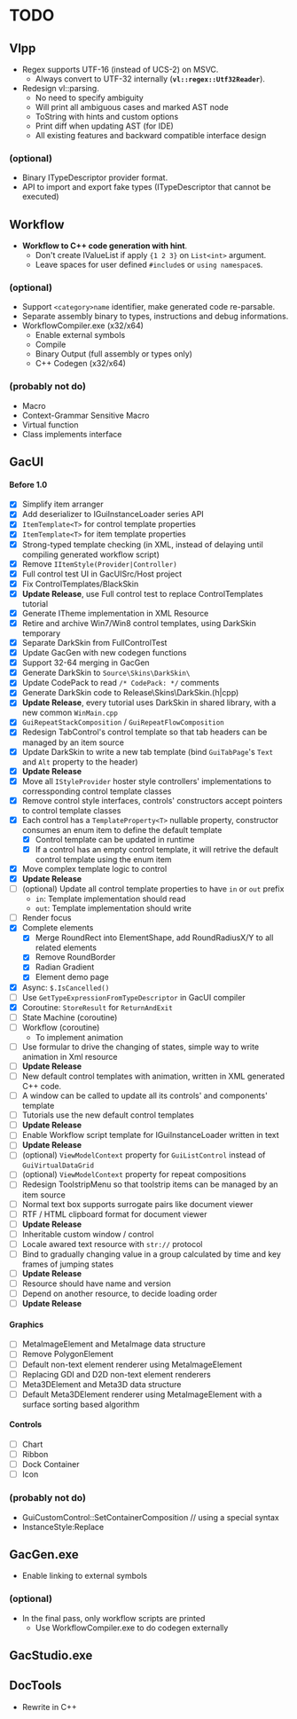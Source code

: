 # TODO

## Vlpp

* Regex supports UTF-16 (instead of UCS-2) on MSVC.
  * Always convert to UTF-32 internally (**`vl::regex::Utf32Reader`**).
* Redesign vl::parsing.
  * No need to specify ambiguity
  * Will print all ambiguous cases and marked AST node
  * ToString with hints and custom options
  * Print diff when updating AST (for IDE)
  * All existing features and backward compatible interface design

### (optional)

* Binary ITypeDescriptor provider format.
* API to import and export fake types (ITypeDescriptor that cannot be executed)

## Workflow

* **Workflow to C++ code generation with hint**.
  * Don't create IValueList if apply `{1 2 3}` on `List<int>` argument.
  * Leave spaces for user defined `#include`s or `using namespace`s.

### (optional)

* Support `<category>name` identifier, make generated code re-parsable.
* Separate assembly binary to types, instructions and debug informations.
* WorkflowCompiler.exe (x32/x64)
  * Enable external symbols
  * Compile
  * Binary Output (full assembly or types only)
  * C++ Codegen (x32/x64)

### (probably not do)

* Macro
* Context-Grammar Sensitive Macro
* Virtual function
* Class implements interface

## GacUI

#### Before 1.0
- [x] Simplify item arranger
- [x] Add deserializer to IGuiInstanceLoader series API
- [x] `ItemTemplate<T>` for control template properties
- [x] `ItemTemplate<T>` for item template properties
- [x] Strong-typed template checking (in XML, instead of delaying until compiling generated workflow script)
- [x] Remove `IItemStyle(Provider|Controller)`
- [x] Full control test UI in GacUISrc/Host project
- [x] Fix ControlTemplates/BlackSkin
- [x] **Update Release**, use Full control test to replace ControlTemplates tutorial
- [x] Generate ITheme implementation in XML Resource
- [x] Retire and archive Win7/Win8 control templates, using DarkSkin temporary
- [x] Separate DarkSkin from FullControlTest
- [x] Update GacGen with new codegen functions
- [x] Support 32-64 merging in GacGen
- [x] Generate DarkSkin to `Source\Skins\DarkSkin\`
- [x] Update CodePack to read `/* CodePack: */` comments
- [x] Generate DarkSkin code to Release\Skins\DarkSkin.(h|cpp)
- [x] **Update Release**, every tutorial uses DarkSkin in shared library, with a new common `WinMain.cpp`
- [x] `GuiRepeatStackComposition` / `GuiRepeatFlowComposition`
- [x] Redesign TabControl's control template so that tab headers can be managed by an item source
- [x] Update DarkSkin to write a new tab template (bind `GuiTabPage`'s `Text` and `Alt` property to the header)
- [x] **Update Release**
- [x] Move all `IStyleProvider` hoster style controllers' implementations to corressponding control template classes
- [x] Remove control style interfaces, controls' constructors accept pointers to control template classes
- [x] Each control has a `TemplateProperty<T>` nullable property, constructor consumes an enum item to define the default template
  - [x] Control template can be updated in runtime
  - [x] If a control has an empty control template, it will retrive the default control template using the enum item
- [x] Move complex template logic to control
- [x] **Update Release**
- [ ] (optional) Update all control template properties to have `in` or `out` prefix
  - `in`: Template implementation should read
  - `out`: Template implementation should write
- [ ] Render focus
- [x] Complete elements
  - [x] Merge RoundRect into ElementShape, add RoundRadiusX/Y to all related elements
  - [x] Remove RoundBorder
  - [x] Radian Gradient
  - [x] Element demo page
- [x] Async: `$.IsCancelled()`
- [ ] Use `GetTypeExpressionFromTypeDescriptor` in GacUI compiler
- [x] Coroutine: `StoreResult` for `ReturnAndExit`
- [ ] State Machine (coroutine)
- [ ] Workflow (coroutine)
  - To implement animation
- [ ] Use formular to drive the changing of states, simple way to write animation in Xml resource
- [ ] **Update Release**
- [ ] New default control templates with animation, written in XML generated C++ code.
- [ ] A window can be called to update all its controls' and components' template
- [ ] Tutorials use the new default control templates
- [ ] **Update Release**
- [ ] Enable Workflow script template for IGuiInstanceLoader written in text
- [ ] **Update Release**
- [ ] (optional) `ViewModelContext` property for `GuiListControl` instead of `GuiVirtualDataGrid`
- [ ] (optional) `ViewModelContext` property for repeat compositions
- [ ] Redesign ToolstripMenu so that toolstrip items can be managed by an item source
- [ ] Normal text box supports surrogate pairs like document viewer
- [ ] RTF / HTML clipboard format for document viewer
- [ ] **Update Release**
- [ ] Inheritable custom window / control
- [ ] Locale awared text resource with `str://` protocol
- [ ] Bind to gradually changing value in a group calculated by time and key frames of jumping states
- [ ] **Update Release**
- [ ] Resource should have name and version
- [ ] Depend on another resource, to decide loading order
- [ ] **Update Release**

#### Graphics
- [ ] MetaImageElement and MetaImage data structure
- [ ] Remove PolygonElement
- [ ] Default non-text element renderer using MetaImageElement
- [ ] Replacing GDI and D2D non-text element renderers
- [ ] Meta3DElement and Meta3D data structure
- [ ] Default Meta3DElement renderer using MetaImageElement with a surface sorting based algorithm

#### Controls
- [ ] Chart
- [ ] Ribbon
- [ ] Dock Container
- [ ] Icon

### (probably not do)

* GuiCustomControl::SetContainerComposition // using a special syntax
* InstanceStyle:Replace

## GacGen.exe

* Enable linking to external symbols

### (optional)

* In the final pass, only workflow scripts are printed
  * Use WorkflowCompiler.exe to do codegen externally

## GacStudio.exe

## DocTools

* Rewrite in C++
